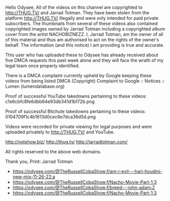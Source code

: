 Hello Odysee,
All of the videos on this channel are copyrighted to http://THUG.TV/ and Jarrad Totman. They have been stolen from the platform http://THUG.TV/ illegally and were only intended for paid private subscribers.
The thumbnails from several of these videos also contained copyrighted images owned by Jarrad Totman including a copyrighted album cover from the artist NACHOBIZNEZZ.
I, Jarrad Totman, am the owner of all of this material and thus am authorised to act on the rights of the owner's behalf. The information (and this notice) I am providing is true and accurate.

This user who has uploaded these to Odysee has already received about five DMCA requests this past week alone and they will face the wrath of my legal team once properly identified.

There is a DMCA complaint currently upheld by Google keeping these videos from being listed DMCA (Copyright) Complaint to Google :: Notices :: Lumen (lumendatabase.org)

Proof of successful YouTube takedowns pertaining to these videos:
c1e6cbfc8fe6dbb64e93db341d1b172b.png

Proof of successful Bitchute takedowns pertaining to these videos:
0104709f1c4b1613d0cec6e7dca36d5d.png

Videos were recorded for private viewing for legal purposes and were uploaded privately to http://THUG.TV/ and YouTube.

http://notshow.biz/
http://thug.tv/
http://jarradtotman.com/

All rights reserved to the above web domains.

Thank you,
Print: Jarrad Totman

- https://odysee.com/@TheRussellCobaShow:f/am-i-evil---hari-houdini-new-mix-11-26-22:a
- https://odysee.com/@TheRussellCobaShow:f/Nacho-Movie-Part-1:3
- https://odysee.com/@TheRussellCobaShow:f/breed---john-adam:2
- https://odysee.com/@TheRussellCobaShow:f/Nacho-Movie-Part-1:3
